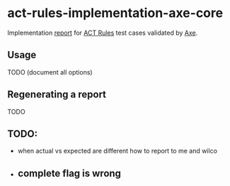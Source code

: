 # act-rules-implementation-axe-core

Implementation [report](./report.json) for [ACT Rules](https://github.com/act-rules/act-rules.github.io) test cases validated by [Axe](https://github.com/dequelabs/axe-core).

## Usage

TODO (document all options)

## Regenerating a report

TODO


## TODO:
- when actual vs expected are different how to report to me and wilco
- complete flag is wrong
  - 